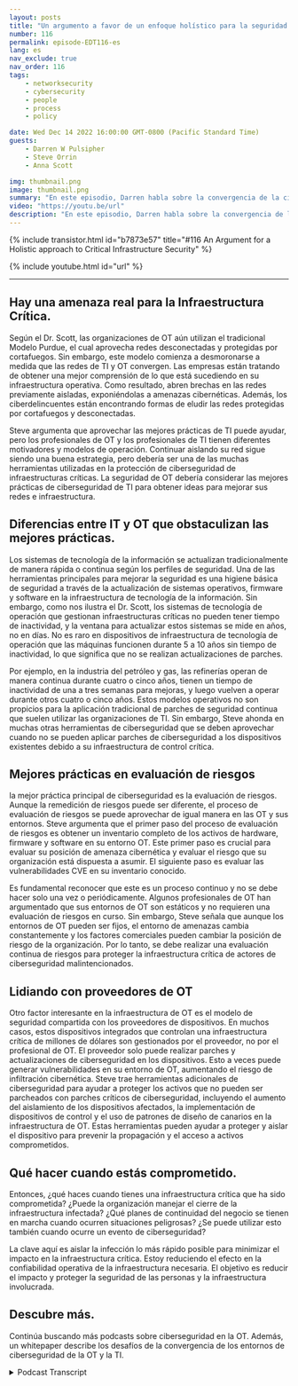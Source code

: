 ```yaml
---
layout: posts
title: "Un argumento a favor de un enfoque holístico para la seguridad de la infraestructura crítica."
number: 116
permalink: episode-EDT116-es
lang: es
nav_exclude: true
nav_order: 116
tags:
    - networksecurity
    - cybersecurity
    - people
    - process
    - policy

date: Wed Dec 14 2022 16:00:00 GMT-0800 (Pacific Standard Time)
guests:
    - Darren W Pulsipher
    - Steve Orrin
    - Anna Scott

img: thumbnail.png
image: thumbnail.png
summary: "En este episodio, Darren habla sobre la convergencia de la ciberseguridad de OT y TI con el experto en seguridad Steve Orrin y la experta en OT Industrial, Dr. Anna Scott."
video: "https://youtu.be/url"
description: "En este episodio, Darren habla sobre la convergencia de la ciberseguridad de OT y TI con el experto en seguridad Steve Orrin y la experta en OT Industrial, Dr. Anna Scott."
---
```


<div>
{% include transistor.html id="b7873e57" title="#116 An Argument for a Holistic approach to Critical Infrastructure Security" %}

{% include youtube.html id="url" %}
</div>

---

## Hay una amenaza real para la Infraestructura Crítica.

Según el Dr. Scott, las organizaciones de OT aún utilizan el tradicional Modelo Purdue, el cual aprovecha redes desconectadas y protegidas por cortafuegos. Sin embargo, este modelo comienza a desmoronarse a medida que las redes de TI y OT convergen. Las empresas están tratando de obtener una mejor comprensión de lo que está sucediendo en su infraestructura operativa. Como resultado, abren brechas en las redes previamente aisladas, exponiéndolas a amenazas cibernéticas. Además, los ciberdelincuentes están encontrando formas de eludir las redes protegidas por cortafuegos y desconectadas.

Steve argumenta que aprovechar las mejores prácticas de TI puede ayudar, pero los profesionales de OT y los profesionales de TI tienen diferentes motivadores y modelos de operación. Continuar aislando su red sigue siendo una buena estrategia, pero debería ser una de las muchas herramientas utilizadas en la protección de ciberseguridad de infraestructuras críticas. La seguridad de OT debería considerar las mejores prácticas de ciberseguridad de TI para obtener ideas para mejorar sus redes e infraestructura.

## Diferencias entre IT y OT que obstaculizan las mejores prácticas.

Los sistemas de tecnología de la información se actualizan tradicionalmente de manera rápida o continua según los perfiles de seguridad. Una de las herramientas principales para mejorar la seguridad es una higiene básica de seguridad a través de la actualización de sistemas operativos, firmware y software en la infraestructura de tecnología de la información. Sin embargo, como nos ilustra el Dr. Scott, los sistemas de tecnología de operación que gestionan infraestructuras críticas no pueden tener tiempo de inactividad, y la ventana para actualizar estos sistemas se mide en años, no en días. No es raro en dispositivos de infraestructura de tecnología de operación que las máquinas funcionen durante 5 a 10 años sin tiempo de inactividad, lo que significa que no se realizan actualizaciones de parches.

Por ejemplo, en la industria del petróleo y gas, las refinerías operan de manera continua durante cuatro o cinco años, tienen un tiempo de inactividad de una a tres semanas para mejoras, y luego vuelven a operar durante otros cuatro o cinco años. Estos modelos operativos no son propicios para la aplicación tradicional de parches de seguridad continua que suelen utilizar las organizaciones de TI. Sin embargo, Steve ahonda en muchas otras herramientas de ciberseguridad que se deben aprovechar cuando no se pueden aplicar parches de ciberseguridad a los dispositivos existentes debido a su infraestructura de control crítica.

## Mejores prácticas en evaluación de riesgos

la mejor práctica principal de ciberseguridad es la evaluación de riesgos. Aunque la remedición de riesgos puede ser diferente, el proceso de evaluación de riesgos se puede aprovechar de igual manera en las OT y sus entornos. Steve argumenta que el primer paso del proceso de evaluación de riesgos es obtener un inventario completo de los activos de hardware, firmware y software en su entorno OT. Este primer paso es crucial para evaluar su posición de amenaza cibernética y evaluar el riesgo que su organización está dispuesta a asumir. El siguiente paso es evaluar las vulnerabilidades CVE en su inventario conocido.

Es fundamental reconocer que este es un proceso continuo y no se debe hacer solo una vez o periódicamente. Algunos profesionales de OT han argumentado que sus entornos de OT son estáticos y no requieren una evaluación de riesgos en curso. Sin embargo, Steve señala que aunque los entornos de OT pueden ser fijos, el entorno de amenazas cambia constantemente y los factores comerciales pueden cambiar la posición de riesgo de la organización. Por lo tanto, se debe realizar una evaluación continua de riesgos para proteger la infraestructura crítica de actores de ciberseguridad malintencionados.

## Lidiando con proveedores de OT

Otro factor interesante en la infraestructura de OT es el modelo de seguridad compartida con los proveedores de dispositivos. En muchos casos, estos dispositivos integrados que controlan una infraestructura crítica de millones de dólares son gestionados por el proveedor, no por el profesional de OT. El proveedor solo puede realizar parches y actualizaciones de ciberseguridad en los dispositivos. Esto a veces puede generar vulnerabilidades en su entorno de OT, aumentando el riesgo de infiltración cibernética. Steve trae herramientas adicionales de ciberseguridad para ayudar a proteger los activos que no pueden ser parcheados con parches críticos de ciberseguridad, incluyendo el aumento del aislamiento de los dispositivos afectados, la implementación de dispositivos de control y el uso de patrones de diseño de canarios en la infraestructura de OT. Estas herramientas pueden ayudar a proteger y aislar el dispositivo para prevenir la propagación y el acceso a activos comprometidos.

## Qué hacer cuando estás comprometido.

Entonces, ¿qué haces cuando tienes una infraestructura crítica que ha sido comprometida? ¿Puede la organización manejar el cierre de la infraestructura infectada? ¿Qué planes de continuidad del negocio se tienen en marcha cuando ocurren situaciones peligrosas? ¿Se puede utilizar esto también cuando ocurre un evento de ciberseguridad?

La clave aquí es aislar la infección lo más rápido posible para minimizar el impacto en la infraestructura crítica. Estoy reduciendo el efecto en la confiabilidad operativa de la infraestructura necesaria. El objetivo es reducir el impacto y proteger la seguridad de las personas y la infraestructura involucrada.

## Descubre más.

Continúa buscando más podcasts sobre ciberseguridad en la OT. Además, un whitepaper describe los desafíos de la convergencia de los entornos de ciberseguridad de la OT y la TI.



<details>
<summary> Podcast Transcript </summary>

<p></p>

</details>
